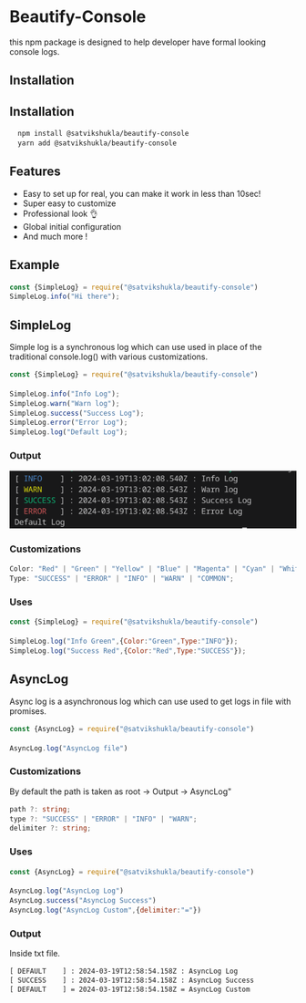 
# Beautify-Console

this npm package is designed to help developer have formal looking console logs.




## Installation


## Installation

```bash
  npm install @satvikshukla/beautify-console
  yarn add @satvikshukla/beautify-console
```
    
## Features

- Easy to set up for real, you can make it work in less than 10sec!
- Super easy to customize
- Professional look 👌
- Global initial configuration
- And much more !


## Example

```javascript
const {SimpleLog} = require("@satvikshukla/beautify-console")
SimpleLog.info("Hi there");
```


## SimpleLog

Simple log is a synchronous log which can use used in place of the traditional console.log() with various customizations.

```javascript
const {SimpleLog} = require("@satvikshukla/beautify-console")

SimpleLog.info("Info Log");
SimpleLog.warn("Warn log");
SimpleLog.success("Success Log");
SimpleLog.error("Error Log");
SimpleLog.log("Default Log");
```

### Output

![simpleLog](https://github.com/deadland2002/console-beautify/blob/master/public/simpleLog.png)


### Customizations

```typescript
Color: "Red" | "Green" | "Yellow" | "Blue" | "Magenta" | "Cyan" | "White" | "Reset";
Type: "SUCCESS" | "ERROR" | "INFO" | "WARN" | "COMMON";
```

### Uses


```javascript
const {SimpleLog} = require("@satvikshukla/beautify-console")

SimpleLog.log("Info Green",{Color:"Green",Type:"INFO"});
SimpleLog.log("Success Red",{Color:"Red",Type:"SUCCESS"});
```
## AsyncLog

Async log is a asynchronous log which can use used to get logs in file with promises.

```javascript
const {AsyncLog} = require("@satvikshukla/beautify-console")

AsyncLog.log("AsyncLog file")
```

### Customizations
By default the path is taken as root -> Output -> AsyncLog"

```typescript
path ?: string;
type ?: "SUCCESS" | "ERROR" | "INFO" | "WARN";
delimiter ?: string;
```

### Uses


```javascript
const {AsyncLog} = require("@satvikshukla/beautify-console")

AsyncLog.log("AsyncLog Log")
AsyncLog.success("AsyncLog Success")
AsyncLog.log("AsyncLog Custom",{delimiter:"="})
```

### Output
Inside txt file.
```text
[ DEFAULT    ] : 2024-03-19T12:58:54.158Z : AsyncLog Log
[ SUCCESS    ] : 2024-03-19T12:58:54.158Z : AsyncLog Success
[ DEFAULT    ] = 2024-03-19T12:58:54.158Z = AsyncLog Custom

```
